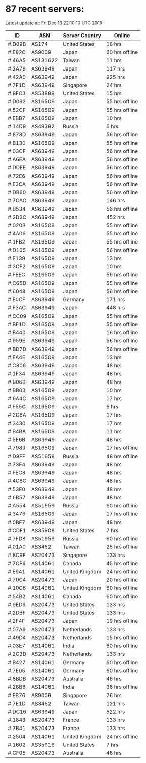 # 87 recent servers:

Latest update at: Fri Dec 13 22:10:10 UTC 2019

| ID | ASN | Server Country | Online |
| -- | --- | -------------- | ------ |
| #.D09B | AS174 | United States | 18 hrs |
| #.E82C | AS9009 | Japan | 60 hrs offline |
| #.46A5 | AS131622 | Taiwan | 11 hrs |
| #.2A79 | AS63949 | Japan | 117 hrs |
| #.42A0 | AS63949 | Japan | 925 hrs |
| #.7F1D | AS63949 | Singapore | 24 hrs |
| #.9FC3 | AS53889 | United States | 15 hrs |
| #.D092 | AS16509 | Japan | 55 hrs offline |
| #.52CF | AS16509 | Japan | 55 hrs offline |
| #.EBB7 | AS16509 | Japan | 10 hrs |
| #.14D9 | AS49392 | Russia | 6 hrs |
| #.878D | AS63949 | Japan | 56 hrs offline |
| #.B130 | AS16509 | Japan | 55 hrs offline |
| #.03CF | AS63949 | Japan | 56 hrs offline |
| #.A6EA | AS63949 | Japan | 56 hrs offline |
| #.DDEE | AS63949 | Japan | 56 hrs offline |
| #.72E6 | AS63949 | Japan | 56 hrs offline |
| #.E3CA | AS63949 | Japan | 56 hrs offline |
| #.DB60 | AS63949 | Japan | 56 hrs offline |
| #.7CAC | AS63949 | Japan | 146 hrs |
| #.B534 | AS63949 | Japan | 56 hrs offline |
| #.2D2C | AS63949 | Japan | 452 hrs |
| #.020B | AS16509 | Japan | 55 hrs offline |
| #.4A06 | AS16509 | Japan | 55 hrs offline |
| #.1FB2 | AS16509 | Japan | 55 hrs offline |
| #.D165 | AS16509 | Japan | 56 hrs offline |
| #.E139 | AS16509 | Japan | 13 hrs |
| #.3CF2 | AS16509 | Japan | 10 hrs |
| #.FEEC | AS16509 | Japan | 56 hrs offline |
| #.C65D | AS16509 | Japan | 55 hrs offline |
| #.6048 | AS16509 | Japan | 56 hrs offline |
| #.E0CF | AS63949 | Germany | 171 hrs |
| #.F3AC | AS63949 | Japan | 448 hrs |
| #.CC09 | AS16509 | Japan | 55 hrs offline |
| #.BE1D | AS16509 | Japan | 55 hrs offline |
| #.B440 | AS16509 | Japan | 16 hrs offline |
| #.959E | AS63949 | Japan | 56 hrs offline |
| #.BD7D | AS63949 | Japan | 56 hrs offline |
| #.EA4E | AS16509 | Japan | 13 hrs |
| #.C806 | AS63949 | Japan | 48 hrs |
| #.1F34 | AS63949 | Japan | 48 hrs |
| #.B06B | AS63949 | Japan | 48 hrs |
| #.BB03 | AS16509 | Japan | 10 hrs |
| #.6A4C | AS16509 | Japan | 17 hrs |
| #.F55C | AS16509 | Japan | 6 hrs |
| #.2C6A | AS16509 | Japan | 17 hrs |
| #.3430 | AS16509 | Japan | 17 hrs |
| #.B4BA | AS16509 | Japan | 11 hrs |
| #.5E6B | AS63949 | Japan | 48 hrs |
| #.7989 | AS16509 | Japan | 17 hrs offline |
| #.D9FF | AS51659 | Russia | 48 hrs offline |
| #.73F4 | AS63949 | Japan | 48 hrs |
| #.FEC8 | AS63949 | Japan | 48 hrs |
| #.4C8C | AS63949 | Japan | 48 hrs |
| #.53F0 | AS63949 | Japan | 48 hrs |
| #.6B57 | AS63949 | Japan | 48 hrs |
| #.A554 | AS51659 | Russia | 60 hrs offline |
| #.3476 | AS16509 | Japan | 17 hrs offline |
| #.0BF7 | AS63949 | Japan | 48 hrs |
| #.CDF1 | AS35908 | United States | 7 hrs |
| #.7FD8 | AS51659 | Russia | 60 hrs offline |
| #.01A0 | AS3462 | Taiwan | 25 hrs offline |
| #.8C9F | AS20473 | Singapore | 133 hrs |
| #.7CF6 | AS14061 | Canada | 45 hrs offline |
| #.E941 | AS14061 | United Kingdom | 24 hrs offline |
| #.70C4 | AS20473 | Japan | 20 hrs offline |
| #.10C6 | AS14061 | United Kingdom | 60 hrs offline |
| #.54B2 | AS14061 | Canada | 60 hrs offline |
| #.9ED9 | AS20473 | United States | 133 hrs |
| #.2DBF | AS20473 | United States | 133 hrs |
| #.2F4F | AS20473 | Japan | 19 hrs offline |
| #.07A9 | AS20473 | Netherlands | 133 hrs |
| #.49D4 | AS20473 | Netherlands | 15 hrs offline |
| #.03E7 | AS14061 | India | 60 hrs offline |
| #.2C3D | AS20473 | Netherlands | 133 hrs |
| #.B427 | AS14061 | Germany | 60 hrs offline |
| #.7E05 | AS14061 | Germany | 60 hrs offline |
| #.8BDB | AS20473 | Australia | 46 hrs |
| #.28B6 | AS14061 | India | 36 hrs offline |
| #.EB76 | AS9009 | Singapore | 76 hrs |
| #.7E1D | AS3462 | Taiwan | 121 hrs |
| #.DC16 | AS63949 | Japan | 522 hrs |
| #.1843 | AS20473 | France | 133 hrs |
| #.7B41 | AS20473 | France | 133 hrs |
| #.2504 | AS14061 | United Kingdom | 24 hrs offline |
| #.1602 | AS35916 | United States | 7 hrs |
| #.CF05 | AS20473 | Australia | 46 hrs |

